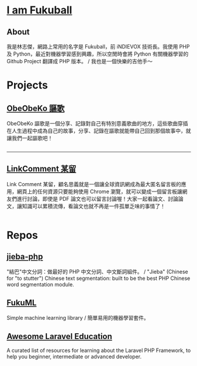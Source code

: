 # [I am Fukuball](https://fukuball.github.io/)

<article class="postShorten postShorten--thumbnailimg-top" itemscope="" itemtype="http://schema.org/BlogPosting">
    <div class="postShorten-wrap">
        <div class="postShorten-header">
            <h1 class="postShorten-title" itemprop="headline">
                About
            </h1>
        </div>
        <div class="postShorten-excerpt" itemprop="articleBody" style="margin-top: 0px;">
            <p style="margin-top: 0px;">
                我是林志傑，網路上常用的名字是 Fukuball，前 iNDIEVOX 技術長。我使用 PHP 及 Python，最近對機器學習感到興趣，所以空閒時會將 Python 有關機器學習的 Github Project 翻譯成 PHP 版本。 / 我也是一個快樂的吉他手～
            </p>
        </div>
    </div>
</article>
<h1 style="margin-bottom: 10px;">Projects</h1>
<article class="postShorten postShorten--thumbnailimg-left" itemscope="" itemtype="http://schema.org/BlogPosting">
    <div class="postShorten-wrap">
        <div class="postShorten-header">
            <h2 class="postShorten-title" itemprop="headline">
                <a class="link-unstyled" href="https://www.obeobeko.com/" target="_blank">
                    ObeObeKo 謳歌
                </a>
            </h2>
        </div>
        <div class="postShorten-excerpt" itemprop="articleBody" style="margin-top: 0px;">
            <p style="margin-top: 0px;">
                ObeObeKo 謳歌是一個分享、記錄對自己有特別意義歌曲的地方，這些歌曲穿插在人生過程中成為自己的故事，分享、記錄在謳歌就能帶自己回到那個故事中，就讓我們一起謳歌吧！
            </p>
        </div>
    </div>
    <a href="https://www.obeobeko.com/" target="_blank">
        <div class="postShorten-thumbnailimg">
            <img alt="" itemprop="image" src="https://www.obeobeko.com/img/logo_with_words_960.png">
        </div>
    </a>
</article>
<hr>
<article class="postShorten postShorten--thumbnailimg-left" itemscope="" itemtype="http://schema.org/BlogPosting" style="margin-top: 10px;">
    <div class="postShorten-wrap">
        <div class="postShorten-header">
            <h2 class="postShorten-title" itemprop="headline">
                <a class="link-unstyled" href="https://www.linkcomment.com/" target="_blank">
                    LinkComment 某留
                </a>
            </h2>
        </div>
        <div class="postShorten-excerpt" itemprop="articleBody" style="margin-top: 0px;">
            <p style="margin-top: 0px;">
                Link Comment 某留，顧名思義就是一個讓全球資訊網成為最大匿名留言板的應用，網頁上的任何資源只要能夠使用 Chrome 瀏覽，就可以變成一個留言板讓網友們進行討論，即使是 PDF 論文也可以留言討論喔！大家一起看論文、討論論文，讓知識可以累積流傳，看論文也就不再是一件孤單乏味的事情了！
            </p>
        </div>
    </div>
    <a href="https://www.linkcomment.com/" target="_blank">
        <div class="postShorten-thumbnailimg">
            <img alt="" itemprop="image" src="https://www.linkcomment.com/images/logo_with_words_960.jpg">
        </div>
    </a>
</article>
<h1 style="margin-bottom: 10px;">Repos</h1>
<article class="postShorten postShorten--thumbnailimg-top" itemscope="" itemtype="http://schema.org/BlogPosting" style="margin-bottom: 10px;">
    <div class="postShorten-wrap">
        <div class="postShorten-header">
            <h2 class="postShorten-title" itemprop="headline">
                <a href="https://www.fukuball.com/jieba-php/" target="_blank">
                    jieba-php
                </a>
            </h2>
        </div>
        <div class="postShorten-excerpt" itemprop="articleBody" style="margin-top: 0px;">
            <p style="margin-top: 0px;">
                "結巴"中文分詞：做最好的 PHP 中文分詞、中文斷詞組件。 / "Jieba" (Chinese for "to stutter") Chinese text segmentation: built to be the best PHP Chinese word segmentation module.
            </p>
        </div>
    </div>
</article>
<article class="postShorten postShorten--thumbnailimg-top" itemscope="" itemtype="http://schema.org/BlogPosting" style="margin-bottom: 10px;">
    <div class="postShorten-wrap">
        <div class="postShorten-header">
            <h2 class="postShorten-title" itemprop="headline">
                <a href="https://www.fukuball.com/fuku-ml/" target="_blank">
                    FukuML
                </a>
            </h2>
        </div>
        <div class="postShorten-excerpt" itemprop="articleBody" style="margin-top: 0px;">
            <p style="margin-top: 0px;">
                Simple machine learning library / 簡單易用的機器學習套件。
            </p>
        </div>
    </div>
</article>
<article class="postShorten postShorten--thumbnailimg-top" itemscope="" itemtype="http://schema.org/BlogPosting" style="margin-bottom: 10px;">
    <div class="postShorten-wrap">
        <div class="postShorten-header">
            <h2 class="postShorten-title" itemprop="headline">
                <a href="https://www.fukuball.com/Awesome-Laravel-Education/" target="_blank">
                    Awesome Laravel Education
                </a>
            </h2>
        </div>
        <div class="postShorten-excerpt" itemprop="articleBody" style="margin-top: 0px;">
            <p style="margin-top: 0px;">
                A curated list of resources for learning about the Laravel PHP Framework, to help you beginner, intermediate or advanced developer.
            </p>
        </div>
    </div>
</article>
